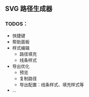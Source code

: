 ## SVG 路径生成器

### TODOS：
- 快捷键
- 帮助面板
- 样式编辑
  - 路径填充
  - 线条样式
- 导出优化
  - 预览
  - 复制路径
  - 导出配置：线条样式、填充样式等
- ...